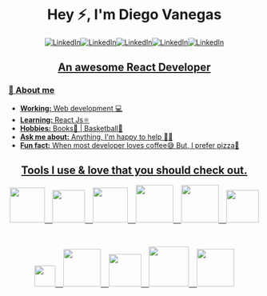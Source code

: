 <h1 align="center"> Hey ⚡, I'm Diego Vanegas </h1>

<p align="center">
<a href="https://github.com/davecoude" target="_blank"><img src="https://img.shields.io/badge/GitHub-%230077B5.svg?&style=flat-square&logo=github&logoColor=white&labelColor=181717?&color=181717" alt="LinkedIn"><a href="https://www.linkedin.com/in/davanegas/" target="_blank"><img src="https://img.shields.io/badge/LinkedIn-%230077B5.svg?&style=flat-square&logo=linkedin&logoColor=white?&labelColor=0A66C2?&color=0A66C2" alt="LinkedIn"><a href="https://twitter.com/_dave444" target="_blank"><img src="https://img.shields.io/badge/Twitter-%230077B5.svg?&style=flat-square&logo=twitter&logoColor=white&labelColor=1DA1F2?&color=1DA1F2" alt="LinkedIn"><a href="https://www.figma.com/@daave" target="_blank"><img src="https://img.shields.io/badge/Figma-%230077B5.svg?&style=flat-square&logo=figma&logoColor=white&labelColor=F24E1E?&color=F24E1E" alt="LinkedIn"><a href="https://www.figma.com/@daave" target="_blank"><img src="https://img.shields.io/badge/Spotify-%230077B5.svg?&style=flat-square&logo=spotify&logoColor=white&labelColor=1DB954?&color=1DB954" alt="LinkedIn">
</p>


<h2 align="center"> An awesome React Developer </h2>
<h3> 🤔 About me</h3>
<ul>
	<li><strong>Working:</strong> Web development 💻</li>
	<li><strong>Learning:</strong> React Js⚛️</li>
	<li><strong>Hobbies:</strong> Books📖 | Basketball🏀</li>
	<li><strong>Ask me about:</strong> Anything, I'm happy to help 🤟🏻</li>
	<li><strong>Fun fact:</strong> When most developer loves coffee😅 But, I prefer pizza🍕</li>
</ul>


<h2 align="center">
  Tools I use & love that you should check out.
</h2>
<p align="center">
<code><img height="70" src="https://cdn4.iconfinder.com/data/icons/logos-3/600/React.js_logo-512.png"></code> &nbsp;&nbsp;
<code><img height="65" src="https://w7.pngwing.com/pngs/915/519/png-transparent-typescript-hd-logo-thumbnail.png"></code> &nbsp;&nbsp;
<code><img height="70" src="https://upload.wikimedia.org/wikipedia/commons/thumb/f/f1/Vitejs-logo.svg/1039px-Vitejs-logo.svg.png"></code> &nbsp;&nbsp;
<code><img height="75" src="https://upload.wikimedia.org/wikipedia/commons/thumb/d/d5/Tailwind_CSS_Logo.svg/2048px-Tailwind_CSS_Logo.svg.png"></code> &nbsp;&nbsp;
<code><img height="75" src="https://cdn.freebiesupply.com/logos/thumbs/2x/sass-1-logo.png"></code> &nbsp;&nbsp;
<code><img height="65" src="https://cdn-icons-png.flaticon.com/512/888/888879.png"></code>
</p>
<br/>

<p align="center">
<code><img height="42" src="https://upload.wikimedia.org/wikipedia/commons/thumb/d/db/Npm-logo.svg/2560px-Npm-logo.svg.png"></code> &nbsp;&nbsp;
<code><img height="75" src="https://git-scm.com/images/logos/downloads/Git-Icon-1788C.png"></code> &nbsp;&nbsp;
<code><img height="65" src="https://upload.wikimedia.org/wikipedia/commons/thumb/6/6a/JavaScript-logo.png/800px-JavaScript-logo.png"></code> &nbsp;&nbsp;
<code><img height="80" src="https://logospng.org/download/css-3/logo-css-3-1536.png"></code> &nbsp;&nbsp;
<code><img height="75" src="https://www.w3.org/html/logo/downloads/HTML5_Badge_512.png"></code>
</p>
<br/>
